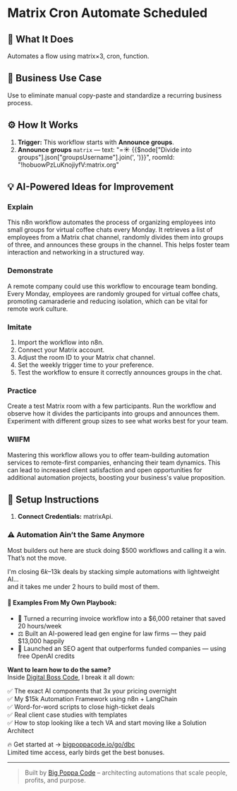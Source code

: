 # Matrix Cron Automate Scheduled
  ## 🚀 What It Does
  Automates a flow using matrix×3, cron, function.
  
  ## 💼 Business Use Case
  Use to eliminate manual copy-paste and standardize a recurring business process.
  
  ## ⚙️ How It Works
  1. **Trigger:** This workflow starts with **Announce groups**.
  2. **Announce groups** `matrix` — text: "=☀️ {{$node["Divide into groups"].json["groupsUsername"].join(', ')}}", roomId: "!hobuowPzLuKnojiyfV:matrix.org"
  
  ## 💡 AI-Powered Ideas for Improvement
  ### Explain
This n8n workflow automates the process of organizing employees into small groups for virtual coffee chats every Monday. It retrieves a list of employees from a Matrix chat channel, randomly divides them into groups of three, and announces these groups in the channel. This helps foster team interaction and networking in a structured way.

### Demonstrate
A remote company could use this workflow to encourage team bonding. Every Monday, employees are randomly grouped for virtual coffee chats, promoting camaraderie and reducing isolation, which can be vital for remote work culture.

### Imitate
1. Import the workflow into n8n.
2. Connect your Matrix account.
3. Adjust the room ID to your Matrix chat channel.
4. Set the weekly trigger time to your preference.
5. Test the workflow to ensure it correctly announces groups in the chat.

### Practice
Create a test Matrix room with a few participants. Run the workflow and observe how it divides the participants into groups and announces them. Experiment with different group sizes to see what works best for your team.

### WIIFM
Mastering this workflow allows you to offer team-building automation services to remote-first companies, enhancing their team dynamics. This can lead to increased client satisfaction and open opportunities for additional automation projects, boosting your business's value proposition.
  
  ## 🔧 Setup Instructions
  1. **Connect Credentials:** matrixApi.
  
### ⚠️ Automation Ain’t the Same Anymore

Most builders out here are stuck doing $500 workflows and calling it a win.  
That’s not the move.  

I'm closing $6k–$13k deals by stacking simple automations with lightweight AI...  
and it takes me under 2 hours to build most of them.

#### 🧠 Examples From My Own Playbook:
- 🔁 Turned a recurring invoice workflow into a $6,000 retainer that saved 20 hours/week  
- ⚖️ Built an AI-powered lead gen engine for law firms — they paid $13,000 happily  
- 🚀 Launched an SEO agent that outperforms funded companies — using free OpenAI credits  

**Want to learn how to do the same?**  
Inside [Digital Boss Code](https://bigpoppacode.io/go/dbc), I break it all down:

✅ The exact AI components that 3x your pricing overnight  
✅ My $15k Automation Framework using n8n + LangChain  
✅ Word-for-word scripts to close high-ticket deals  
✅ Real client case studies with templates  
✅ How to stop looking like a tech VA and start moving like a Solution Architect  

🔥 Get started at → [bigpoppacode.io/go/dbc](https://bigpoppacode.io/go/dbc)  
Limited time access, early birds get the best bonuses.

---
> Built by [Big Poppa Code](https://bigpoppacode.io) – architecting automations that scale people, profits, and purpose.
  